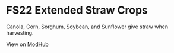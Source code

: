# FS22 Extended Straw Crops

Canola, Corn, Sorghum, Soybean, and Sunflower give straw when harvesting.

View on [ModHub](https://www.farming-simulator.com/mod.php?mod_id=253483)
